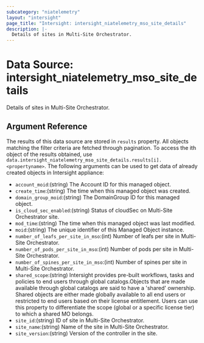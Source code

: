 ```yaml
---
subcategory: "niatelemetry"
layout: "intersight"
page_title: "Intersight: intersight_niatelemetry_mso_site_details"
description: |-
  Details of sites in Multi-Site Orchestrator.
---
```


# Data Source: intersight_niatelemetry_mso_site_details
Details of sites in Multi-Site Orchestrator.
## Argument Reference
The results of this data source are stored in `results` property.
All objects matching the filter criteria are fetched through pagination.
To access the ith object of the results obtained, use `data.intersight_niatelemetry_mso_site_details.results[i].<propertyname>`.
The following arguments can be used to get data of already created objects in Intersight appliance:
* `account_moid`:(string) The Account ID for this managed object. 
* `create_time`:(string) The time when this managed object was created. 
* `domain_group_moid`:(string) The DomainGroup ID for this managed object. 
* `is_cloud_sec_enabled`:(string) Status of cloudSec on Multi-Site Orchestrator site. 
* `mod_time`:(string) The time when this managed object was last modified. 
* `moid`:(string) The unique identifier of this Managed Object instance. 
* `number_of_leafs_per_site_in_mso`:(int) Number of leafs per site in Multi-Site Orchestrator. 
* `number_of_pods_per_site_in_mso`:(int) Number of pods per site in Multi-Site Orchestrator. 
* `number_of_spines_per_site_in_mso`:(int) Number of spines per site in Multi-Site Orchestrator. 
* `shared_scope`:(string) Intersight provides pre-built workflows, tasks and policies to end users through global catalogs.Objects that are made available through global catalogs are said to have a 'shared' ownership. Shared objects are either made globally available to all end users or restricted to end users based on their license entitlement. Users can use this property to differentiate the scope (global or a specific license tier) to which a shared MO belongs. 
* `site_id`:(string) ID of site in Multi-Site Orchestrator. 
* `site_name`:(string) Name of the site in Multi-Site Orchestrator. 
* `site_version`:(string) Version of the controller in the site. 
 